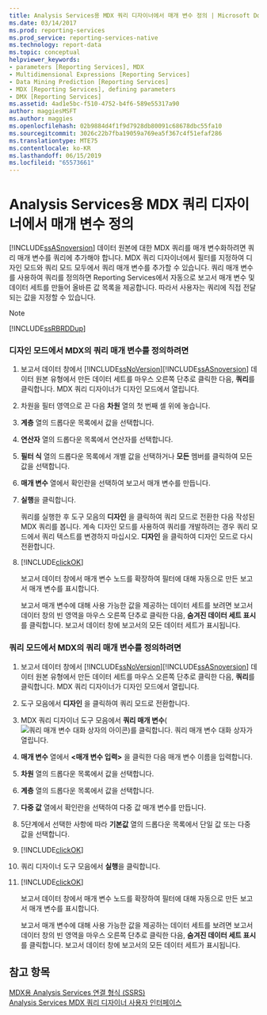 ```yaml
---
title: Analysis Services용 MDX 쿼리 디자이너에서 매개 변수 정의 | Microsoft Docs
ms.date: 03/14/2017
ms.prod: reporting-services
ms.prod_service: reporting-services-native
ms.technology: report-data
ms.topic: conceptual
helpviewer_keywords:
- parameters [Reporting Services], MDX
- Multidimensional Expressions [Reporting Services]
- Data Mining Prediction [Reporting Services]
- MDX [Reporting Services], defining parameters
- DMX [Reporting Services]
ms.assetid: 4ad1e5bc-f510-4752-b4f6-589e55317a90
author: maggiesMSFT
ms.author: maggies
ms.openlocfilehash: 02b9884d4f1f9d7928db80091c68678dbc55fa10
ms.sourcegitcommit: 3026c22b7fba19059a769ea5f367c4f51efaf286
ms.translationtype: MTE75
ms.contentlocale: ko-KR
ms.lasthandoff: 06/15/2019
ms.locfileid: "65573661"
---
```

# <a name="define-parameters-in-the-mdx-query-designer-for-analysis-services"></a>Analysis Services용 MDX 쿼리 디자이너에서 매개 변수 정의
  [!INCLUDE[ssASnoversion](../../includes/ssasnoversion-md.md)] 데이터 원본에 대한 MDX 쿼리를 매개 변수화하려면 쿼리 매개 변수를 쿼리에 추가해야 합니다. MDX 쿼리 디자이너에서 필터를 지정하여 디자인 모드와 쿼리 모드 모두에서 쿼리 매개 변수를 추가할 수 있습니다. 쿼리 매개 변수를 사용하여 쿼리를 정의하면 Reporting Services에서 자동으로 보고서 매개 변수 및 데이터 세트를 만들어 올바른 값 목록을 제공합니다. 따라서 사용자는 쿼리에 직접 전달되는 값을 지정할 수 있습니다.  
  
> [!NOTE]  
>  [!INCLUDE[ssRBRDDup](../../includes/ssrbrddup-md.md)]  
  
### <a name="to-define-a-query-parameter-in-mdx-in-design-mode"></a>디자인 모드에서 MDX의 쿼리 매개 변수를 정의하려면  
  
1.  보고서 데이터 창에서 [!INCLUDE[ssNoVersion](../../includes/ssnoversion-md.md)][!INCLUDE[ssASnoversion](../../includes/ssasnoversion-md.md)] 데이터 원본 유형에서 만든 데이터 세트를 마우스 오른쪽 단추로 클릭한 다음, **쿼리**를 클릭합니다. MDX 쿼리 디자이너가 디자인 모드에서 열립니다.  
  
2.  차원을 필터 영역으로 끈 다음 **차원** 열의 첫 번째 셀 위에 놓습니다.  
  
3.  **계층** 열의 드롭다운 목록에서 값을 선택합니다.  
  
4.  **연산자** 열의 드롭다운 목록에서 연산자를 선택합니다.  
  
5.  **필터 식** 열의 드롭다운 목록에서 개별 값을 선택하거나 **모든** 멤버를 클릭하여 모든 값을 선택합니다.  
  
6.  **매개 변수** 열에서 확인란을 선택하여 보고서 매개 변수를 만듭니다.  
  
7.  **실행**을 클릭합니다.  
  
     쿼리를 실행한 후 도구 모음의 **디자인** 을 클릭하여 쿼리 모드로 전환한 다음 작성된 MDX 쿼리를 봅니다. 계속 디자인 모드를 사용하여 쿼리를 개발하려는 경우 쿼리 모드에서 쿼리 텍스트를 변경하지 마십시오. **디자인** 을 클릭하여 디자인 모드로 다시 전환합니다.  
  
8.  [!INCLUDE[clickOK](../../includes/clickok-md.md)]  
  
     보고서 데이터 창에서 매개 변수 노드를 확장하여 필터에 대해 자동으로 만든 보고서 매개 변수를 표시합니다.  
  
     보고서 매개 변수에 대해 사용 가능한 값을 제공하는 데이터 세트를 보려면 보고서 데이터 창의 빈 영역을 마우스 오른쪽 단추로 클릭한 다음, **숨겨진 데이터 세트 표시**를 클릭합니다. 보고서 데이터 창에 보고서의 모든 데이터 세트가 표시됩니다.  
  
### <a name="to-define-a-query-parameter-in-mdx-in-query-mode"></a>쿼리 모드에서 MDX의 쿼리 매개 변수를 정의하려면  
  
1.  보고서 데이터 창에서 [!INCLUDE[ssNoVersion](../../includes/ssnoversion-md.md)][!INCLUDE[ssASnoversion](../../includes/ssasnoversion-md.md)] 데이터 원본 유형에서 만든 데이터 세트를 마우스 오른쪽 단추로 클릭한 다음, **쿼리**를 클릭합니다. MDX 쿼리 디자이너가 디자인 모드에서 열립니다.  
  
2.  도구 모음에서 **디자인** 을 클릭하여 쿼리 모드로 전환합니다.  
  
3.  MDX 쿼리 디자이너 도구 모음에서 **쿼리 매개 변수**(![쿼리 매개 변수 대화 상자의 아이콘](../../reporting-services/report-data/media/iconqueryparameter.gif "쿼리 매개 변수 대화 상자의 아이콘"))를 클릭합니다. 쿼리 매개 변수 대화 상자가 열립니다.  
  
4.  **매개 변수** 열에서 **\<매개 변수 입력>** 을 클릭한 다음 매개 변수 이름을 입력합니다.  
  
5.  **차원** 열의 드롭다운 목록에서 값을 선택합니다.  
  
6.  **계층** 열의 드롭다운 목록에서 값을 선택합니다.  
  
7.  **다중 값** 열에서 확인란을 선택하여 다중 값 매개 변수를 만듭니다.  
  
8.  5단계에서 선택한 사항에 따라 **기본값** 열의 드롭다운 목록에서 단일 값 또는 다중 값을 선택합니다.  
  
9. [!INCLUDE[clickOK](../../includes/clickok-md.md)]  
  
10. 쿼리 디자이너 도구 모음에서 **실행**을 클릭합니다.  
  
11. [!INCLUDE[clickOK](../../includes/clickok-md.md)]  
  
     보고서 데이터 창에서 매개 변수 노드를 확장하여 필터에 대해 자동으로 만든 보고서 매개 변수를 표시합니다.  
  
     보고서 매개 변수에 대해 사용 가능한 값을 제공하는 데이터 세트를 보려면 보고서 데이터 창의 빈 영역을 마우스 오른쪽 단추로 클릭한 다음, **숨겨진 데이터 세트 표시**를 클릭합니다. 보고서 데이터 창에 보고서의 모든 데이터 세트가 표시됩니다.  
  
## <a name="see-also"></a>참고 항목  
 [MDX용 Analysis Services 연결 형식 &#40;SSRS&#41;](../../reporting-services/report-data/analysis-services-connection-type-for-mdx-ssrs.md)   
 [Analysis Services MDX 쿼리 디자이너 사용자 인터페이스](../../reporting-services/report-data/analysis-services-mdx-query-designer-user-interface.md)  
  
  
